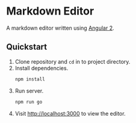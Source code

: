 # Markdown Editor
A markdown editor written using [Angular 2](http://angular.io).

## Quickstart
1. Clone repository and `cd` in to project directory.
1. Install dependencies.
    ```bash
    npm install
    ```
1. Run server.
    ```bash
    npm run go
    ```
1. Visit [http://localhost:3000](http://localhost:3000) to view the editor.